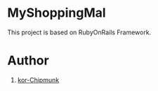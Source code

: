 # MyShoppingMal
This project is based on RubyOnRails Framework.  

# Author
1. [kor-Chipmunk](https://github.com/kor-Chipmunk)

